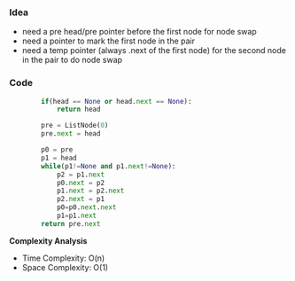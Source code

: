 ### Idea

- need a pre head/pre pointer before the first node for node swap
- need a pointer to mark the first node in the pair
- need a temp pointer (always .next of the first node) for the second node in the pair to do node swap

### Code

```python
        if(head == None or head.next == None):
            return head

        pre = ListNode(0)
        pre.next = head

        p0 = pre
        p1 = head
        while(p1!=None and p1.next!=None):
            p2 = p1.next
            p0.next = p2
            p1.next = p2.next
            p2.next = p1
            p0=p0.next.next
            p1=p1.next
        return pre.next

```

**Complexity Analysis**

- Time Complexity: O(n)
- Space Complexity: O(1)
